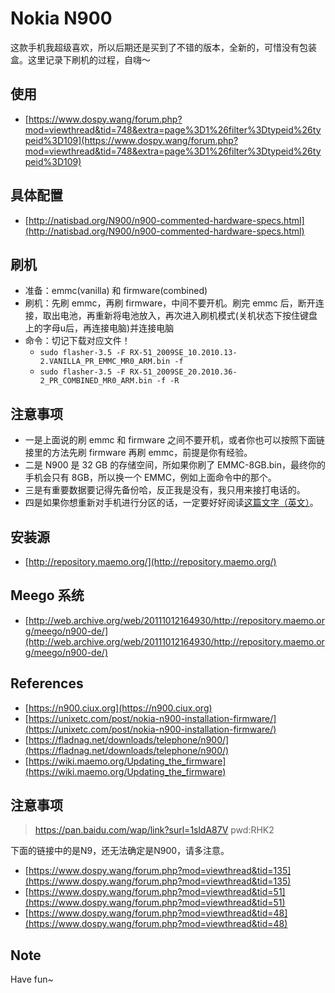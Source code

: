 # Nokia N900

这款手机我超级喜欢，所以后期还是买到了不错的版本，全新的，可惜没有包装盒。这里记录下刷机的过程，自嗨～

## 使用

- [https://www.dospy.wang/forum.php?mod=viewthread&tid=748&extra=page%3D1%26filter%3Dtypeid%26typeid%3D109](https://www.dospy.wang/forum.php?mod=viewthread&tid=748&extra=page%3D1%26filter%3Dtypeid%26typeid%3D109)

## 具体配置

- [http://natisbad.org/N900/n900-commented-hardware-specs.html](http://natisbad.org/N900/n900-commented-hardware-specs.html)

## 刷机

- 准备：emmc(vanilla) 和 firmware(combined)
- 刷机：先刷 emmc，再刷 firmware，中间不要开机。刷完 emmc 后，断开连接，取出电池，再重新将电池放入，再次进入刷机模式(关机状态下按住键盘上的字母u后，再连接电脑)并连接电脑
- 命令：切记下载对应文件！
    - `sudo flasher-3.5 -F RX-51_2009SE_10.2010.13-2.VANILLA_PR_EMMC_MR0_ARM.bin -f`
    - `sudo flasher-3.5 -F RX-51_2009SE_20.2010.36-2_PR_COMBINED_MR0_ARM.bin -f -R`

## 注意事项

- 一是上面说的刷 emmc 和 firmware 之间不要开机，或者你也可以按照下面链接里的方法先刷 firmware 再刷 emmc，前提是你有经验。
- 二是 N900 是 32 GB 的存储空间，所如果你刷了 EMMC-8GB.bin，最终你的手机会只有 8GB，所以换一个 EMMC，例如上面命令中的那个。
- 三是有重要数据要记得先备份哈，反正我是没有，我只用来接打电话的。
- 四是如果你想重新对手机进行分区的话，一定要好好阅读[这篇文字（英文）](http://wiki.maemo.org/Repartitioning_the_flash)。

## 安装源

- [http://repository.maemo.org/](http://repository.maemo.org/)

## Meego 系统

- [http://web.archive.org/web/20111012164930/http://repository.maemo.org/meego/n900-de/](http://web.archive.org/web/20111012164930/http://repository.maemo.org/meego/n900-de/)

## References

- [https://n900.ciux.org](https://n900.ciux.org)
- [https://unixetc.com/post/nokia-n900-installation-firmware/](https://unixetc.com/post/nokia-n900-installation-firmware/)
- [https://fladnag.net/downloads/telephone/n900/](https://fladnag.net/downloads/telephone/n900/)
- [https://wiki.maemo.org/Updating_the_firmware](https://wiki.maemo.org/Updating_the_firmware)

## 注意事项

> https://pan.baidu.com/wap/link?surl=1sldA87V   pwd:RHK2

下面的链接中的是N9，还无法确定是N900，请多注意。

- [https://www.dospy.wang/forum.php?mod=viewthread&tid=135](https://www.dospy.wang/forum.php?mod=viewthread&tid=135)
- [https://www.dospy.wang/forum.php?mod=viewthread&tid=51](https://www.dospy.wang/forum.php?mod=viewthread&tid=51)
- [https://www.dospy.wang/forum.php?mod=viewthread&tid=48](https://www.dospy.wang/forum.php?mod=viewthread&tid=48)

## Note

Have fun~
